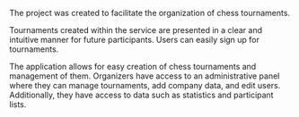 The project was created to facilitate the organization of chess tournaments.

Tournaments created within the service are presented in a clear and intuitive manner for future participants.
Users can easily sign up for tournaments.

The application allows for easy creation of chess tournaments and management of them.
Organizers have access to an administrative panel where they can manage tournaments, add company data, and edit users.
Additionally, they have access to data such as statistics and participant lists.